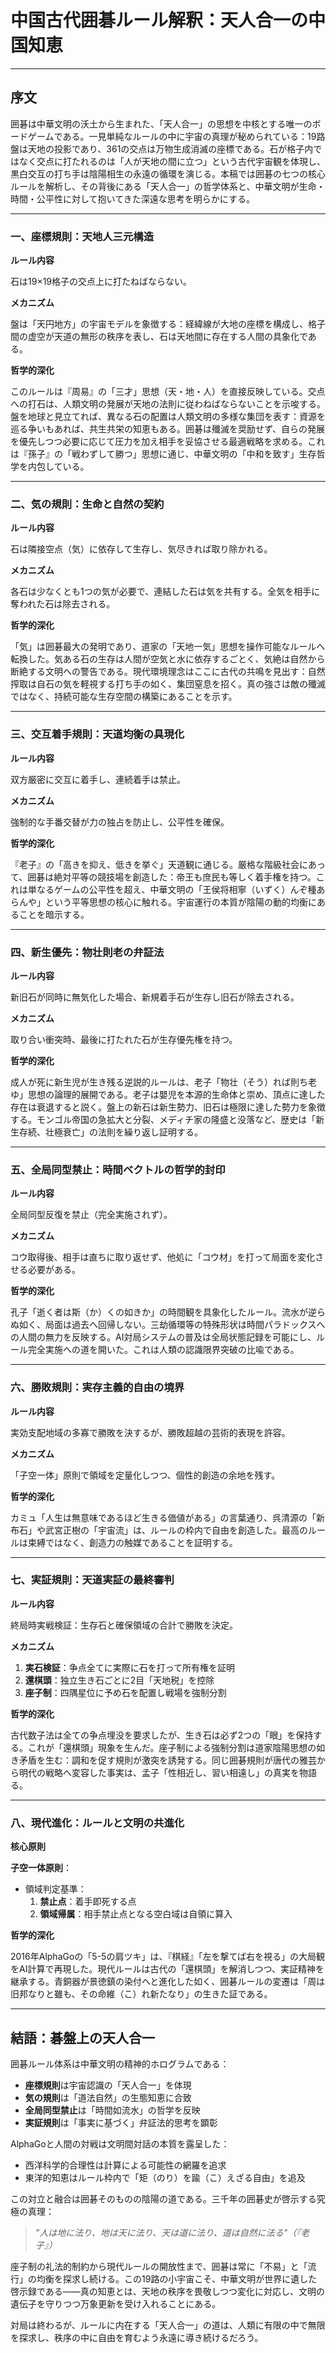 # 中国古代囲碁ルール解釈：天人合一の中国知恵

---

## 序文
囲碁は中華文明の沃土から生まれた、「天人合一」の思想を中核とする唯一のボードゲームである。一見単純なルールの中に宇宙の真理が秘められている：19路盤は天地の投影であり、361の交点は万物生成消滅の座標である。石が格子内ではなく交点に打たれるのは「人が天地の間に立つ」という古代宇宙観を体現し、黒白交互の打ち手は陰陽相生の永遠の循環を演じる。本稿では囲碁の七つの核心ルールを解析し、その背後にある「天人合一」の哲学体系と、中華文明が生命・時間・公平性に対して抱いてきた深遠な思考を明らかにする。

---

### 一、座標規則：天地人三元構造
**ルール内容**

石は19×19格子の交点上に打たねばならない。

**メカニズム**

盤は「天円地方」の宇宙モデルを象徴する：経緯線が大地の座標を構成し、格子間の虚空が天道の無形の秩序を表し、石は天地間に存在する人間の具象化である。

**哲学的深化**

このルールは『周易』の「三才」思想（天・地・人）を直接反映している。交点への打石は、人類文明の発展が天地の法則に従わねばならないことを示唆する。盤を地球と見立てれば、異なる石の配置は人類文明の多様な集団を表す：資源を巡る争いもあれば、共生共栄の知恵もある。囲碁は殲滅を奨励せず、自らの発展を優先しつつ必要に応じて圧力を加え相手を妥協させる最適戦略を求める。これは『孫子』の「戦わずして勝つ」思想に通じ、中華文明の「中和を致す」生存哲学を内包している。

---

### 二、気の規則：生命と自然の契約
**ルール内容**

石は隣接空点（気）に依存して生存し、気尽きれば取り除かれる。

**メカニズム**

各石は少なくとも1つの気が必要で、連結した石は気を共有する。全気を相手に奪われた石は除去される。

**哲学的深化**

「気」は囲碁最大の発明であり、道家の「天地一気」思想を操作可能なルールへ転換した。気ある石の生存は人間が空気と水に依存するごとく、気絶は自然から断絶する文明への警告である。現代環境理念はここに古代の共鳴を見出す：自然搾取は自石の気を軽視する打ち手の如く、集団窒息を招く。真の強さは敵の殲滅ではなく、持続可能な生存空間の構築にあることを示す。

---

### 三、交互着手規則：天道均衡の具現化
**ルール内容**

双方厳密に交互に着手し、連続着手は禁止。

**メカニズム**

強制的な手番交替が力の独占を防止し、公平性を確保。

**哲学的深化**

『老子』の「高きを抑え、低きを挙ぐ」天道観に通じる。厳格な階級社会にあって、囲碁は絶対平等の競技場を創造した：帝王も庶民も等しく着手権を持つ。これは単なるゲームの公平性を超え、中華文明の「王侯将相寧（いずく）んぞ種あらんや」という平等思想の核心に触れる。宇宙運行の本質が陰陽の動的均衡にあることを暗示する。

---

### 四、新生優先：物壮則老の弁証法
**ルール内容**

新旧石が同時に無気化した場合、新規着手石が生存し旧石が除去される。

**メカニズム**

取り合い衝突時、最後に打たれた石が生存優先権を持つ。

**哲学的深化**

成人が死に新生児が生き残る逆説的ルールは、老子「物壮（そう）れば則ち老ゆ」思想の論理的展開である。老子は嬰児を本源的生命体と崇め、頂点に達した存在は衰退すると説く。盤上の新石は新生勢力、旧石は極限に達した勢力を象徴する。モンゴル帝国の急拡大と分裂、メディチ家の隆盛と没落など、歴史は「新生存続、壮極衰亡」の法則を繰り返し証明する。

---

### 五、全局同型禁止：時間ベクトルの哲学的封印
**ルール内容**

全局同型反復を禁止（完全実施されず）。

**メカニズム**

コウ取得後、相手は直ちに取り返せず、他処に「コウ材」を打って局面を変化させる必要がある。

**哲学的深化**

孔子「逝く者は斯（か）くの如きか」の時間観を具象化したルール。流水が逆らぬ如く、局面は過去へ回帰しない。三劫循環等の特殊形状は時間パラドックスへの人間の無力を反映する。AI対局システムの普及は全局状態記録を可能にし、ルール完全実施への道を開いた。これは人類の認識限界突破の比喩である。

---

### 六、勝敗規則：実存主義的自由の境界
**ルール内容**

実効支配地域の多寡で勝敗を決するが、勝敗超越の芸術的表現を許容。

**メカニズム**

「子空一体」原則で領域を定量化しつつ、個性的創造の余地を残す。

**哲学的深化**

カミュ「人生は無意味であるほど生きる価値がある」の言葉通り、呉清源の「新布石」や武宮正樹の「宇宙流」は、ルールの枠内で自由を創造した。最高のルールは束縛ではなく、創造力の触媒であることを証明する。

---

### 七、実証規則：天道実証の最終審判
**ルール内容**

終局時実戦検証：生存石と確保領域の合計で勝敗を決定。

**メカニズム**

1. **実石検証**：争点全てに実際に石を打って所有権を証明
2. **還棋頭**：独立生き石ごとに2目「天地税」を控除
3. **座子制**：四隅星位に予め石を配置し戦場を強制分割

**哲学的深化**

古代数子法は全ての争点埋没を要求したが、生き石は必ず2つの「眼」を保持する。これが「還棋頭」現象を生んだ。座子制による強制分割は道家陰陽思想の如き矛盾を生む：調和を促す規則が激突を誘発する。同じ囲碁規則が唐代の雅芸から明代の戦略へ変容した事実は、孟子「性相近し、習い相遠し」の真実を物語る。

---

### 八、現代進化：ルールと文明の共進化

**核心原則**

**子空一体原則**：

- 領域判定基準：
  1. **禁止点**：着手即死する点
  2. **領域帰属**：相手禁止点となる空白域は自領に算入

**哲学的深化**

2016年AlphaGoの「5-5の肩ツキ」は、『棋経』「左を撃てば右を視る」の大局観をAI計算で再現した。現代ルールは古代の「還棋頭」を解消しつつ、実証精神を継承する。青銅器が景徳鎮の染付へと進化した如く、囲碁ルールの変遷は「周は旧邦なりと雖も、その命維（こ）れ新たなり」の生きた証である。

---

## 結語：碁盤上の天人合一
囲碁ルール体系は中華文明の精神的ホログラムである：
- **座標規則**は宇宙認識の「天人合一」を体現
- **気の規則**は「道法自然」の生態知恵に合致
- **全局同型禁止**は「時間如流水」の哲学を反映
- **実証規則**は「事実に基づく」弁証法的思考を顕彰

AlphaGoと人間の対戦は文明間対話の本質を露呈した：
- 西洋科学的合理性は計算による可能性の網羅を追求
- 東洋的知恵はルール枠内で「矩（のり）を踰（こ）えざる自由」を追及

この対立と融合は囲碁そのものの陰陽の道である。三千年の囲碁史が啓示する究極の真理：
> _"人は地に法り、地は天に法り、天は道に法り、道は自然に法る"（『老子』）_

座子制の礼法的制約から現代ルールの開放性まで、囲碁は常に「不易」と「流行」の均衡を探求し続ける。この19路の小宇宙こそ、中華文明が世界に遺した啓示録である——真の知恵とは、天地の秩序を畏敬しつつ変化に対応し、文明の遺伝子を守りつつ万象更新を受け入れることにある。

対局は終わるが、ルールに内在する「天人合一」の道は、人類に有限の中で無限を探求し、秩序の中に自由を育むよう永遠に導き続けるだろう。